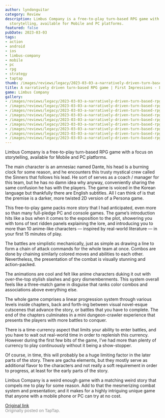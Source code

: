 ```yaml
---
author: lyndonguitar
category: Review
description: Limbus Company is a free-to-play turn-based RPG game with a focus on
  storytelling, available for Mobile and PC platforms.
featured: false
pubDate: 2023-03-03
tags:
- action
- android
- ios
- limbus-company
- mobile
- pc
- rpg
- strategy
- taptap
thumb: /images/reviews/legacy/2023-03-03-a-narratively-driven-turn-based-rpg-game--first-impressions---limbus-company-0.avif
title: A narratively driven turn-based RPG game | First Impressions - Limbus Company
game: Limbus Company
gallery:
- /images/reviews/legacy/2023-03-03-a-narratively-driven-turn-based-rpg-game--first-impressions---limbus-company-0.avif
- /images/reviews/legacy/2023-03-03-a-narratively-driven-turn-based-rpg-game--first-impressions---limbus-company-1.avif
- /images/reviews/legacy/2023-03-03-a-narratively-driven-turn-based-rpg-game--first-impressions---limbus-company-2.avif
- /images/reviews/legacy/2023-03-03-a-narratively-driven-turn-based-rpg-game--first-impressions---limbus-company-3.avif
- /images/reviews/legacy/2023-03-03-a-narratively-driven-turn-based-rpg-game--first-impressions---limbus-company-4.avif
- /images/reviews/legacy/2023-03-03-a-narratively-driven-turn-based-rpg-game--first-impressions---limbus-company-5.avif
- /images/reviews/legacy/2023-03-03-a-narratively-driven-turn-based-rpg-game--first-impressions---limbus-company-6.avif
- /images/reviews/legacy/2023-03-03-a-narratively-driven-turn-based-rpg-game--first-impressions---limbus-company-7.avif
- /images/reviews/legacy/2023-03-03-a-narratively-driven-turn-based-rpg-game--first-impressions---limbus-company-8.avif
---
```

Limbus Company is a free-to-play turn-based RPG game with a focus on storytelling, available for Mobile and PC platforms.

The main character is an amnesiac named Dante, his head is a burning clock for some reason, and he encounters this trusty mystical crew called the Sinners that follows his lead. He sort of serves as a coach / manager for this team, but he has no damn idea why anyway, conveniently sharing the same confusion he has with the players. The game is voiced in the Korean language but thankfully there are English subtitles. All I can think of is that the premise is a darker, more twisted 2D version of a Persona game.

This free-to-play game packs more story that I had anticipated, even more so than many full-pledge PC and console games. The game’s introduction hits like a bus when it comes to the exposition to the plot, showering you with tons of text ridden panels explaining the lore, and introducing you to more than 10 anime-like characters — inspired by real-world literature — in your first 15 minutes of play.

The battles are simplistic mechanically, just as simple as drawing a line to form a chain of attack commands for the whole team at once. Combos are done by chaining similarly colored moves and abilities to each other. Nevertheless, the presentation of the combat is visually stunning and action-packed.

The animations are cool and felt like anime characters duking it out with over-the-top stylish slashes and gory dismemberments. This system overall feels like a three-match game in disguise that ranks color combos and associations above everything else.

The whole game comprises a linear progression system through various levels inside chapters, back and forth-ing between visual novel-esque cutscenes that advance the story, or battles that you have to complete. The end of the chapters culminates in a mini dungeon-crawler experience that presents the players with more battles to conquer.

There is a time-currency aspect that limits your ability to enter battles, and you have to wait out real-world time in order to replenish this currency. However during the first few bits of the game, I’ve had more than plenty of currency to play continuously without it being a show-stopper.

Of course, in time, this will probably be a huge limiting factor in the later parts of the story. There are gacha elements, but they mostly serve as additional flavor to the characters and not really a soft requirement in order to progress, at least for the early parts of the story.

Limbus Company is a weird enough game with a matching weird story that compels me to play for some reason. Add to that the mesmerizing combat system and presentation; and it makes for a highly intriguing unique game that anyone with a mobile phone or PC can try at no cost.

[Original link](https://www.taptap.io/post/4694954)<br><span style="font-size: 0.95em; color: #888;">Originally posted on TapTap.</span>
